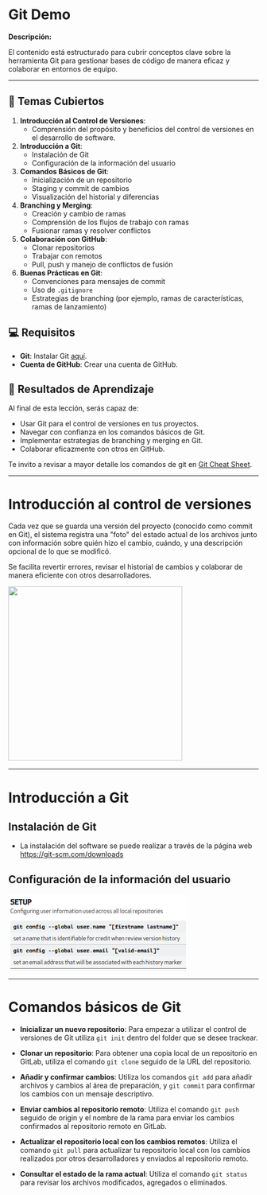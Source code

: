 # Git Demo

**Descripción:**

El contenido está estructurado para cubrir conceptos clave sobre la herramienta Git para gestionar bases de código de manera eficaz y colaborar en entornos de equipo.

---

## 📝 Temas Cubiertos

1. **Introducción al Control de Versiones**: 
   - Comprensión del propósito y beneficios del control de versiones en el desarrollo de software.
2. **Introducción a Git**: 
   - Instalación de Git
   - Configuración de la información del usuario
3. **Comandos Básicos de Git**: 
   - Inicialización de un repositorio
   - Staging y commit de cambios
   - Visualización del historial y diferencias
4. **Branching y Merging**: 
   - Creación y cambio de ramas
   - Comprensión de los flujos de trabajo con ramas
   - Fusionar ramas y resolver conflictos
5. **Colaboración con GitHub**: 
   - Clonar repositorios
   - Trabajar con remotos
   - Pull, push y manejo de conflictos de fusión
6. **Buenas Prácticas en Git**: 
   - Convenciones para mensajes de commit
   - Uso de `.gitignore`
   - Estrategias de branching (por ejemplo, ramas de características, ramas de lanzamiento)

## 💻 Requisitos

- **Git**: Instalar Git [aquí](https://git-scm.com/downloads).
- **Cuenta de GitHub**: Crear una cuenta de GitHub.

## 🎯 Resultados de Aprendizaje

Al final de esta lección, serás capaz de:
- Usar Git para el control de versiones en tus proyectos.
- Navegar con confianza en los comandos básicos de Git.
- Implementar estrategias de branching y merging en Git.
- Colaborar eficazmente con otros en GitHub.

Te invito a revisar a mayor detalle los comandos de git en [Git Cheat Sheet](https://education.github.com/git-cheat-sheet-education.pdf).

---

# Introducción al control de versiones

Cada vez que se guarda una versión del proyecto (conocido como commit en Git), el sistema registra una "foto" del estado actual de los archivos junto con información sobre quién hizo el cambio, cuándo, y una descripción opcional de lo que se modificó.


Se facilita revertir errores, revisar el historial de cambios y colaborar de manera eficiente con otros desarrolladores.

<div>
    <img src="https://encrypted-tbn0.gstatic.com/images?q=tbn:ANd9GcRJ1MWL23tZLyUn4MhkS7nFmr2EMe8L6zDp2-_GmwO5ioirZ-zqbaFPiHnxYJWX3Whto88&usqp=CAU" width=350 height=350>
</div>

---

# Introducción a Git

## Instalación de Git

 - La instalación del software se puede realizar a través de la página web https://git-scm.com/downloads

## Configuración de la información del usuario 

![Configuración Usuario](/images/config-usuario.png)

---

# Comandos básicos de Git

 - **Inicializar un nuevo repositorio**: Para empezar a utilizar el control de versiones de Git utiliza `git init` dentro del folder que se desee trackear.

  - **Clonar un repositorio**: Para obtener una copia local de un repositorio en GitLab, utiliza el comando `git clone` seguido de la URL del repositorio.

  - **Añadir y confirmar cambios**: Utiliza los comandos `git add` para añadir archivos y cambios al área de preparación, y `git commit` para confirmar los cambios con un mensaje descriptivo.

  - **Enviar cambios al repositorio remoto**: Utiliza el comando `git push` seguido de origin y el nombre de la rama para enviar los cambios confirmados al repositorio remoto en GitLab.

  - **Actualizar el repositorio local con los cambios remotos**: Utiliza el comando `git pull` para actualizar tu repositorio local con los cambios realizados por otros desarrolladores y enviados al repositorio remoto.

  - **Consultar el estado de la rama actual**: Utiliza el comando `git status` para revisar los archivos modificados, agregados o eliminados.